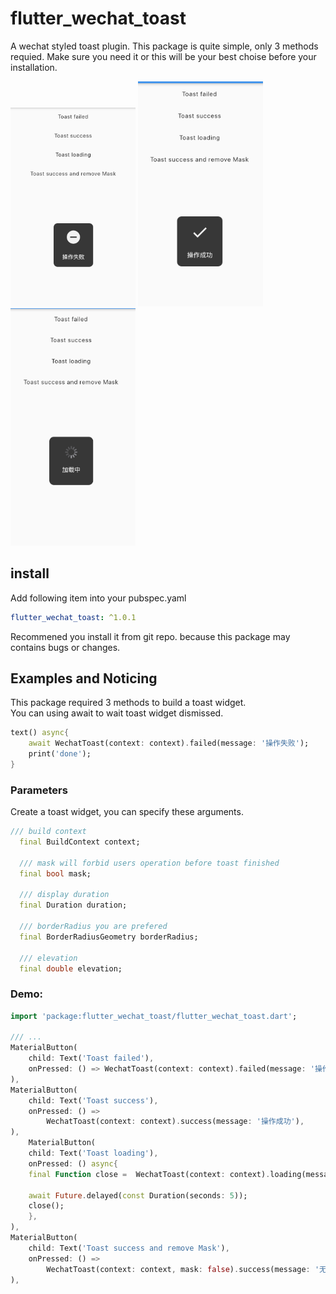 # flutter_wechat_toast

A wechat styled toast plugin. This package is quite simple, only 3 methods requied. Make sure you need it or this will be your best choise before your installation.


<p>
<img width="200" src="https://github.com/virskor/flutterWechatToast/raw/master/QQ20200318-153813@2x.png"/>
<img width="200" src="https://github.com/virskor/flutterWechatToast/raw/master/QQ20200318-153829@2x.png"/>
<img width="200" src="https://github.com/virskor/flutterWechatToast/raw/master/QQ20200318-153837@2x.png"/>
</p>

## install
Add following item into your pubspec.yaml
```yaml
flutter_wechat_toast: ^1.0.1
```

Recommened you install it from git repo. because this package may contains bugs or changes.

## Examples and Noticing
This package required 3 methods to build a toast widget.  
You can using await to wait toast widget dismissed.

```dart
text() async{
    await WechatToast(context: context).failed(message: '操作失败');
    print('done');
}
```

### Parameters
Create a toast widget, you can specify these arguments.

```dart
/// build context
  final BuildContext context;

  /// mask will forbid users operation before toast finished
  final bool mask;

  /// display duration
  final Duration duration;

  /// borderRadius you are prefered
  final BorderRadiusGeometry borderRadius;

  /// elevation
  final double elevation;
```

### Demo:

```dart
import 'package:flutter_wechat_toast/flutter_wechat_toast.dart';

/// ...
MaterialButton(
    child: Text('Toast failed'),
    onPressed: () => WechatToast(context: context).failed(message: '操作失败'),
),
MaterialButton(
    child: Text('Toast success'),
    onPressed: () =>
        WechatToast(context: context).success(message: '操作成功'),
),
    MaterialButton(
    child: Text('Toast loading'),
    onPressed: () async{
    final Function close =  WechatToast(context: context).loading(message: '加载中');

    await Future.delayed(const Duration(seconds: 5));
    close();
    },
),
MaterialButton(
    child: Text('Toast success and remove Mask'),
    onPressed: () =>
        WechatToast(context: context, mask: false).success(message: '无遮罩'),
),
```
